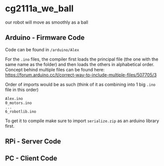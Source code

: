 # cg2111a_we_ball

our robot will move as smoothly as a ball

## Arduino - Firmware Code

Code can be found in `/arduino/Alex`

For the `.ino` files, the compiler first loads the principal file (the one with the same name as the folder)
and then loads the others in alphabetical order. Concept behind multiple files can be found here: 
https://forum.arduino.cc/t/correct-way-to-include-multiple-files/507705/3 

Order of imports would be as such (think of it as combining into 1 big `.ino` file in this order)

```
Alex.ino
0_motors.ino
...
6_robotlib.ino
```

To get it to compile make sure to import `serialize.zip` as an arduino library first.

## RPi - Server Code


## PC - Client Code


